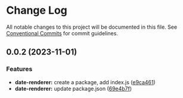 # Change Log

All notable changes to this project will be documented in this file.
See [Conventional Commits](https://conventionalcommits.org) for commit guidelines.

## 0.0.2 (2023-11-01)


### Features

* **date-renderer:** create a package, add index.js ([e9ca461](https://github.com/zidabah/lerna-v2/commit/e9ca46166edf7f6a3111931c3a18565b3db373ce))
* **date-renderer:** update package.json ([69e4b7f](https://github.com/zidabah/lerna-v2/commit/69e4b7f9d469a1233e6de1af4172938355c254f3))
